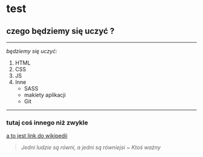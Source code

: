 # test

## czego będziemy się uczyć ?

---

_będziemy się uczyć:_

1. HTML
1. CSS
1. JS
1. Inne
   * SASS
   * makiety aplikacji
   * Git
---
### tutaj coś innego niż zwykle
[a to jest link do wikipedii](http://wikipedia.org)

>*Jedni ludzie są równi, a jedni są równiejsi ~ Ktoś ważny*
